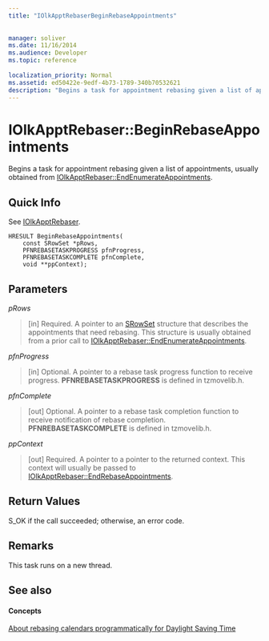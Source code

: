 ```yaml
---
title: "IOlkApptRebaserBeginRebaseAppointments"
 
 
manager: soliver
ms.date: 11/16/2014
ms.audience: Developer
ms.topic: reference
 
localization_priority: Normal
ms.assetid: ed50422e-9edf-4b73-1789-340b70532621
description: "Begins a task for appointment rebasing given a list of appointments, usually obtained from IOlkApptRebaser::EndEnumerateAppointments."
---
```


# IOlkApptRebaser::BeginRebaseAppointments

Begins a task for appointment rebasing given a list of appointments, usually obtained from [IOlkApptRebaser::EndEnumerateAppointments](iolkapptrebaser-endenumerateappointments.md).
  
## Quick Info

See [IOlkApptRebaser](iolkapptrebaser.md).
  
```
HRESULT BeginRebaseAppointments( 
    const SRowSet *pRows, 
    PFNREBASETASKPROGRESS pfnProgress, 
    PFNREBASETASKCOMPLETE pfnComplete, 
    void **ppContext);
```

## Parameters

 _pRows_
  
> [in] Required. A pointer to an [SRowSet](http://msdn.microsoft.com/library/7e3761be-afd6-46cb-9a08-25e9016c1241%28Office.15%29.aspx) structure that describes the appointments that need rebasing. This structure is usually obtained from a prior call to [IOlkApptRebaser::EndEnumerateAppointments](iolkapptrebaser-endenumerateappointments.md).
    
 _pfnProgress_
  
> [in] Optional. A pointer to a rebase task progress function to receive progress. **PFNREBASETASKPROGRESS** is defined in tzmovelib.h. 
    
 _pfnComplete_
  
> [out] Optional. A pointer to a rebase task completion function to receive notification of rebase completion. **PFNREBASETASKCOMPLETE** is defined in tzmovelib.h. 
    
 _ppContext_
  
> [out] Required. A pointer to a pointer to the returned context. This context will usually be passed to [IOlkApptRebaser::EndRebaseAppointments](iolkapptrebaser-endrebaseappointments.md).
    
## Return Values

S_OK if the call succeeded; otherwise, an error code.
  
## Remarks

This task runs on a new thread.
  
## See also

#### Concepts

[About rebasing calendars programmatically for Daylight Saving Time](about-rebasing-calendars-programmatically-for-daylight-saving-time.md)

